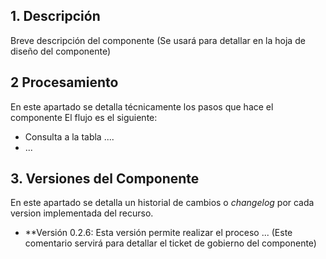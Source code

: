 ## 1. Descripción
Breve descripción del componente (Se usará para detallar en la hoja de diseño del componente)

## 2 Procesamiento
En este apartado se detalla técnicamente los pasos que hace el componente
El flujo es el siguiente:
- Consulta a la tabla ....
- ...

## 3. Versiones del Componente
En este apartado se detalla un historial de cambios o *changelog* por cada version implementada del recurso.

- **Versión 0.2.6: Esta versión permite realizar el proceso ... (Este comentario servirá para detallar el ticket de gobierno del componente)